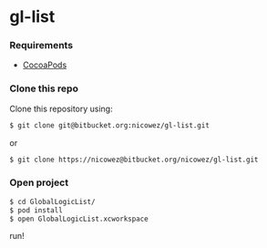 # gl-list

### Requirements
- [CocoaPods](https://cocoapods.org/)

### Clone this repo
Clone this repository using:
```sh
$ git clone git@bitbucket.org:nicowez/gl-list.git
```
or
```sh
$ git clone https://nicowez@bitbucket.org/nicowez/gl-list.git
```
### Open project
```sh
$ cd GlobalLogicList/
$ pod install
$ open GlobalLogicList.xcworkspace
```
run!
